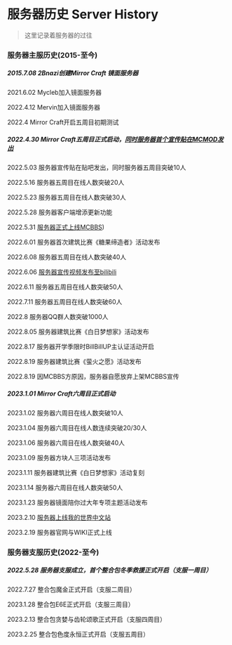 # 服务器历史 Server History

> 这里记录着服务器的过往

### 服务器主服历史(2015-至今)

##### 2015.7.08 2Bnazi创建Mirror Craft 镜面服务器

2021.6.02 Mycleb加入镜面服务器

2022.4.12 Mervin加入镜面服务器

2022.4 Mirror Craft开启五周目初期测试

##### 2022.4.30 Mirror Craft五周目正式启动，[同时服务器首个宣传贴在MCMOD发出](https://play.mcmod.cn/sv20186262.html)

2022.5.03 服务器宣传贴在贴吧发出，同时服务器五周目突破10人

2022.5.16 服务器五周目在线人数突破20人

2022.5.23 服务器五周目在线人数突破30人

2022.5.28 服务器客户端增添更新功能

2022.5.31 [服务器正式上线MCBBS](https://www.mcbbs.net/thread-1339659-1-1.html))

2022.6.01 服务器首次建筑比赛《糖果缔造者》活动发布

2022.6.08 服务器五周目在线人数突破40人

2022.6.06 [服务器宣传视频发布至bilibili](https://www.bilibili.com/video/BV1PF411V7zZ)

2022.6.11 服务器五周目在线人数突破50人

2022.7.11 服务器五周目在线人数突破60人

2022.8 服务器QQ群人数突破1000人

2022.8.05 服务器建筑比赛《白日梦想家》活动发布

2022.8.17 服务器开学季限时BillBillUP主认证活动开启

2022.8.19 服务器建筑比赛《萤火之愿》活动发布

2022.8.19 因MCBBS方原因，服务器自愿放弃上架MCBBS宣传

##### 2023.1.01 Mirror Craft六周目正式启动

2023.1.02 服务器六周目在线人数突破10人

2023.1.04 服务器六周目在线人数连续突破20/30人

2023.1.06 服务器六周目在线人数突破40人

2023.1.09 服务器方块人三项活动发布

2023.1.11 服务器建筑比赛《白日梦想家》活动复刻

2023.1.14 服务器六周目在线人数突破50人

2023.1.23 服务器镜面陪你过大年专项主题活动发布

2023.2.10 [服务器上线我的世界中文站](https://www.minecraftzw.com/30936.html)

2023.2.19 服务器官网与WIKI正式上线



### 服务器支服历史(2022-至今)

##### 2022.5.28 服务器支服成立，首个整合包冬季救援正式开启（支服一周目）

2022.7.27 整合包魔金正式开启（支服二周目）

2023.1.28 整合包E6E正式开启（支服三周目）

2023.2.13 整合包贪婪与齿轮颂歌正式开启（支服四周目）

2023.2.25 整合包色度永恒正式开启（支服五周目）

